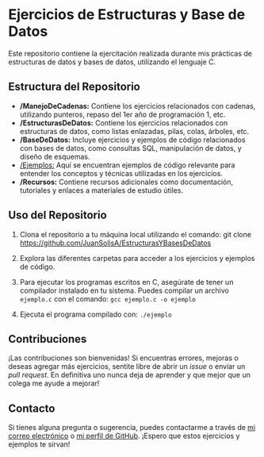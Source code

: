 # Ejercicios de Estructuras y Base de Datos

Este repositorio contiene la ejercitación realizada durante mis prácticas de estructuras de datos y bases de datos, utilizando el lenguaje C.

## Estructura del Repositorio

- **/ManejoDeCadenas:** Contiene los ejercicios relacionados con cadenas, utilizando punteros, repaso del 1er año de programación 1, etc.
- **/EstructurasDeDatos:** Contiene los ejercicios relacionados con estructuras de datos, como listas enlazadas, pilas, colas, árboles, etc.
- **/BaseDeDatos:** Incluye ejercicios y ejemplos de código relacionados con bases de datos, como consultas SQL, manipulación de datos, y diseño de esquemas.
- [/Ejemplos:](https://github.com/JuanSolisA/EstructurasYBasesDeDatos/tree/main/Ejemplos) Aquí se encuentran ejemplos de código relevante para entender los conceptos y técnicas utilizadas en los ejercicios.
- **/Recursos:** Contiene recursos adicionales como documentación, tutoriales y enlaces a materiales de estudio útiles.

## Uso del Repositorio

1. Clona el repositorio a tu máquina local utilizando el comando:
git clone https://github.com/JuanSolisA/EstructurasYBasesDeDatos

2. Explora las diferentes carpetas para acceder a los ejercicios y ejemplos de código.

3. Para ejecutar los programas escritos en C, asegúrate de tener un compilador instalado en tu sistema. Puedes compilar un archivo `ejemplo.c` con el comando:
```gcc ejemplo.c -o ejemplo```

4. Ejecuta el programa compilado con:
```./ejemplo```

## Contribuciones

¡Las contribuciones son bienvenidas! Si encuentras errores, mejoras o deseas agregar más ejercicios, sentite libre de abrir un *issue* o enviar un *pull request*. En definitiva uno nunca deja de aprender y que mejor que un colega me ayude a mejorar!

## Contacto

Si tienes alguna pregunta o sugerencia, puedes contactarme a través de [mi correo electrónico](mailto:juan.solis.trabajo@email.com) o [mi perfil de GitHub](https://github.com/JuanSolisA). ¡Espero que estos ejercicios y ejemplos te sirvan!
